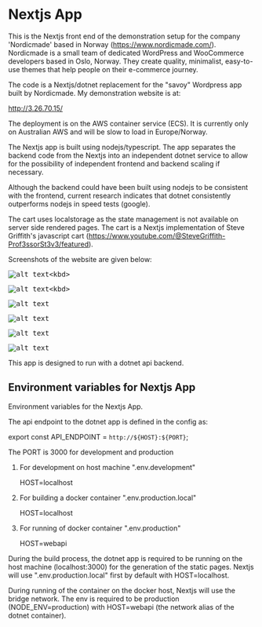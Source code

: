 # Nextjs App

This is the Nextjs front end of the demonstration setup for the company 'Nordicmade' based in Norway (https://www.nordicmade.com/). Nordicmade is a small team of dedicated WordPress and WooCommerce developers based in Oslo, Norway. They create quality, minimalist, easy-to-use themes that help people on their e-commerce journey.


The code is a Nextjs/dotnet replacement for the "savoy" Wordpress app built by Nordicmade.
My demonstration website is at:

http://3.26.70.15/

The deployment is on the AWS container service (ECS). It is currently only on Australian AWS and will be slow to load in Europe/Norway. 

The Nextjs app is built using nodejs/typescript. The app separates the backend code from the Nextjs into an independent dotnet service to allow for the possibility of independent frontend and backend scaling if necessary.

Although the backend could have been built using nodejs to be consistent with the frontend, current research indicates that dotnet consistently outperforms nodejs in speed tests (google).

The cart uses localstorage as the state management is not available on server side rendered pages. The cart is a Nextjs implementation of Steve Griffith's javascript cart (https://www.youtube.com/@SteveGriffith-Prof3ssorSt3v3/featured).

Screenshots of the website are given below:

<kbd>![alt text](https://github.com/mckenzie-mm/nordic-frontend/blob/main/images-readme-dark/11.png?)<kbd>

<kbd>![alt text](https://github.com/mckenzie-mm/nordic-frontend/blob/main/images-readme-dark/22.png?)<kbd>

<kbd>![alt text](https://github.com/mckenzie-mm/nordic-frontend/blob/main/images-readme-dark/5.png)<kbd>

<kbd>![alt text](https://github.com/mckenzie-mm/nordic-frontend/blob/main/images-readme-dark/6.png)<kbd>

<kbd>![alt text](https://github.com/mckenzie-mm/nordic-frontend/blob/main/images-readme-dark/7.png)<kbd>

<kbd>![alt text](https://github.com/mckenzie-mm/nordic-frontend/blob/main/images-readme-dark/4.png)<kbd>


This app is designed to run with a dotnet api
backend.

## Environment variables for Nextjs App

Environment variables for the Nextjs App.

The api endpoint to the dotnet app is defined in the config as:

export const API_ENDPOINT = `http://${HOST}:${PORT}`;

The PORT is 3000 for development and production

1) For development on host machine ".env.development"

    HOST=localhost

2) For building a docker container ".env.production.local"

    HOST=localhost

3) For running of docker container ".env.production"

    HOST=webapi

During the build process, the dotnet app is required to be running 
on the host machine (localhost:3000) for the generation 
of the static pages. Nextjs will use ".env.production.local"
first by default with HOST=localhost.

During running of the container on the docker host, 
Nextjs will use the bridge network.
The env is required to be production (NODE_ENV=production)
with HOST=webapi (the network alias of the dotnet container).


